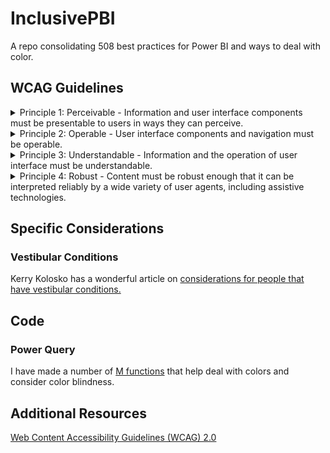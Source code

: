 # InclusivePBI
A repo consolidating 508 best practices for Power BI and ways to deal with color.

## WCAG Guidelines

<details>
<summary> Principle 1: Perceivable - Information and user interface components must be presentable to users in ways they can perceive. </summary><br />

| Number | Title | Guideline |
| ------ | ----- | --------- |
| 1.1 | Text Alternatives | Provide text alternatives for any non-text content so that it can be changed into other forms people need, such as large print, braille, speech, symbols or simpler language. |
| 1.2 | Time-based Media | Provide alternatives for time-based media.|
| 1.3 | Adaptable | Create content that can be presented in different ways (for example simpler layout) without losing information or structure. |
| 1.4 | Distinguishable | Make it easier for users to see and hear content including separating foreground from background. |

<br />

</details>

<details>
<summary> Principle 2: Operable - User interface components and navigation must be operable.</summary> 
<br />

| Number | Title | Guideline |
| ------ | ----- | --------- |
| 2.1 | Keyboard Accessible | Make all functionality available from a keyboard. |
| 2.2 | Enough Time | Provide users enough time to read and use content. |
| 2.3 | Seizures | Do not design content in a way that is known to cause seizures. |
| 2.4 | Navigable | Provide ways to help users navigate, find content, and determine where they are. |

<br />

</details>

<details>
<summary> Principle 3: Understandable - Information and the operation of user interface must be understandable. </summary>
<br />

| Number | Title | Guideline |
| ------ | ----- | --------- |
| 3.1 | Readable | Make text content readable and understandable. |
| 3.2 | Predictable | Make Web pages appear and operate in predictable ways. |
| 3.3 | Input Assistance | Help users avoid and correct mistakes. |

<br />

</details>

<details>
<summary> Principle 4: Robust - Content must be robust enough that it can be interpreted reliably by a wide variety of user agents, including assistive technologies. </summary> 
<br />

| Number | Title | Guideline |
| ------ | ----- | --------- |
| 4.1 | Compatible | Maximize compatibility with current and future user agents, including assistive technologies. |

<br />

</details>

##  Specific Considerations 

### Vestibular Conditions

Kerry Kolosko has a wonderful article on [considerations for people that have vestibular conditions.](https://kerrykolosko.com/drop-the-drop-shadows/)

## Code

### Power Query

I have made a number of [M functions](https://github.com/cbaragao/InclusivePBI/tree/main/PQ) that help deal with colors and consider color blindness.

## Additional Resources
[Web Content Accessibility Guidelines (WCAG) 2.0](https://www.w3.org/TR/WCAG20/)
